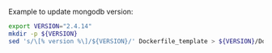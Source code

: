 
Example to update mongodb version:

```bash
export VERSION="2.4.14"
mkdir -p ${VERSION}
sed 's/\[% version %\]/${VERSION}/' Dockerfile_template > ${VERSION}/Dockerfile
```
